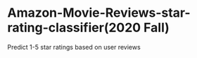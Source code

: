 # Amazon-Movie-Reviews-star-rating-classifier(2020 Fall)


Predict 1-5 star ratings based on user reviews
